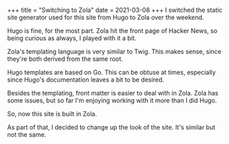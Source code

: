 +++
title = "Switching to Zola"
date = 2021-03-08
+++
I switched the static site generator used for this site from Hugo to Zola over the weekend.

Hugo is fine, for the most part. Zola hit the front page of Hacker News, so being curious as always, I played with it a bit.

Zola's templating language is very similar to Twig. This makes sense, since they're both derived from the same root.

Hugo templates are based on Go. This can be obtuse at times, especially since Hugo's documentation leaves a bit to be desired.

Besides the templating, front matter is easier to deal with in Zola. Zola has some issues, but so far I'm enjoying working with it more than I did Hugo.

So, now this site is built in Zola.

As part of that, I decided to change up the look of the site. It's similar but not the same.
